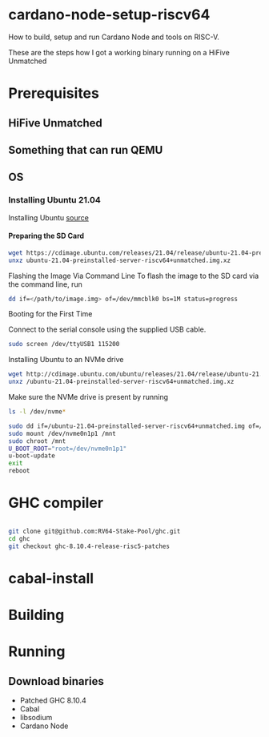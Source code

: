 # cardano-node-setup-riscv64
How to build, setup and run Cardano Node and tools on RISC-V.

These are the steps how I got a working binary running on a HiFive Unmatched

# Prerequisites

## HiFive Unmatched


## Something that can run QEMU

## OS


### Installing Ubuntu 21.04

Installing Ubuntu [source](https://blogjawn.stufftoread.com/install-ubuntu-on-hifive-unmatched.html)


#### Preparing the SD Card


```bash
wget https://cdimage.ubuntu.com/releases/21.04/release/ubuntu-21.04-preinstalled-server-riscv64+unmatched.img.xz 
unxz ubuntu-21.04-preinstalled-server-riscv64+unmatched.img.xz
```

Flashing the Image Via Command Line
To flash the image to the SD card via the command line, run

```bash
dd if=</path/to/image.img> of=/dev/mmcblk0 bs=1M status=progress
```

Booting for the First Time

Connect to the serial console using the supplied USB cable.
```bash
sudo screen /dev/ttyUSB1 115200
```

Installing Ubuntu to an NVMe drive

```bash
wget http://cdimage.ubuntu.com/ubuntu/releases/21.04/release/ubuntu-21.04-preinstalled-server-riscv64+unmatched.img.xz 
unxz /ubuntu-21.04-preinstalled-server-riscv64+unmatched.img.xz
```

Make sure the NVMe drive is present by running

```bash
ls -l /dev/nvme*
```

```bash
sudo dd if=/ubuntu-21.04-preinstalled-server-riscv64+unmatched.img of=/dev/nvme0n1 bs=1M status=progress
sudo mount /dev/nvme0n1p1 /mnt
sudo chroot /mnt
U_BOOT_ROOT="root=/dev/nvme0n1p1"
u-boot-update
exit
reboot
```


# GHC compiler

```bash

git clone git@github.com:RV64-Stake-Pool/ghc.git
cd ghc
git checkout ghc-8.10.4-release-risc5-patches
```

# cabal-install


# Building

# Running



## Download binaries

* Patched GHC 8.10.4
* Cabal
* libsodium
* Cardano Node

